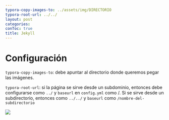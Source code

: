 ```yaml
---
typora-copy-images-to: ../assets/img/DIRECTORIO
typora-root-url: ../../
layout: post
categories: 
conToc: true
title: Jekyll
---
```


# Configuración

`typora-copy-images-to`: debe apuntar al directorio donde queremos pegar las imágenes.

`typora-root-url`: si la página se sirve desde un subdominio, entonces debe configurarse como `../` y `baseurl` en `config.yml` como /. Si se sirve desde un subdirectorio, entonces como `../../` y `baseurl` como `/nombre-del-subdirectorio`



![](https://raw.githubusercontent.com/savalls/savalls.github.io/main/assets/img/000-test.png)